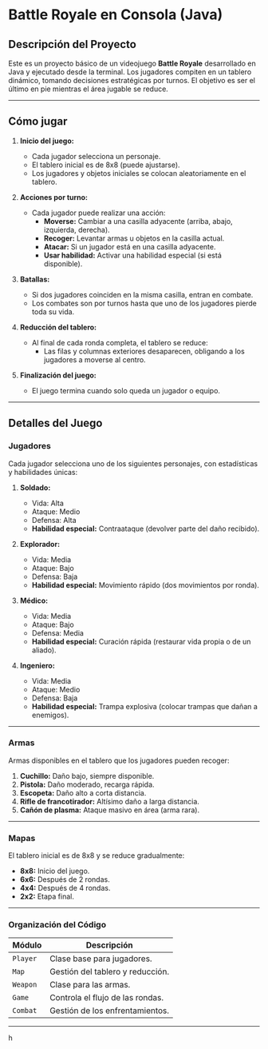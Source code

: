 # Battle Royale en Consola (Java)

## **Descripción del Proyecto**
Este es un proyecto básico de un videojuego **Battle Royale** desarrollado en Java y ejecutado desde la terminal. Los jugadores compiten en un tablero dinámico, tomando decisiones estratégicas por turnos. El objetivo es ser el último en pie mientras el área jugable se reduce.

---

## **Cómo jugar**
1. **Inicio del juego:**
   - Cada jugador selecciona un personaje.
   - El tablero inicial es de 8x8 (puede ajustarse).
   - Los jugadores y objetos iniciales se colocan aleatoriamente en el tablero.

2. **Acciones por turno:**
   - Cada jugador puede realizar una acción:
     - **Moverse:** Cambiar a una casilla adyacente (arriba, abajo, izquierda, derecha).
     - **Recoger:** Levantar armas u objetos en la casilla actual.
     - **Atacar:** Si un jugador está en una casilla adyacente.
     - **Usar habilidad:** Activar una habilidad especial (si está disponible).

3. **Batallas:**
   - Si dos jugadores coinciden en la misma casilla, entran en combate.
   - Los combates son por turnos hasta que uno de los jugadores pierde toda su vida.

4. **Reducción del tablero:**
   - Al final de cada ronda completa, el tablero se reduce:
     - Las filas y columnas exteriores desaparecen, obligando a los jugadores a moverse al centro.

5. **Finalización del juego:**
   - El juego termina cuando solo queda un jugador o equipo.

---

## **Detalles del Juego**

### **Jugadores**
Cada jugador selecciona uno de los siguientes personajes, con estadísticas y habilidades únicas:

1. **Soldado:**
   - Vida: Alta
   - Ataque: Medio
   - Defensa: Alta
   - **Habilidad especial:** Contraataque (devolver parte del daño recibido).

2. **Explorador:**
   - Vida: Media
   - Ataque: Bajo
   - Defensa: Baja
   - **Habilidad especial:** Movimiento rápido (dos movimientos por ronda).

3. **Médico:**
   - Vida: Media
   - Ataque: Bajo
   - Defensa: Media
   - **Habilidad especial:** Curación rápida (restaurar vida propia o de un aliado).

4. **Ingeniero:**
   - Vida: Media
   - Ataque: Medio
   - Defensa: Baja
   - **Habilidad especial:** Trampa explosiva (colocar trampas que dañan a enemigos).

---

### **Armas**
Armas disponibles en el tablero que los jugadores pueden recoger:

1. **Cuchillo:** Daño bajo, siempre disponible.
2. **Pistola:** Daño moderado, recarga rápida.
3. **Escopeta:** Daño alto a corta distancia.
4. **Rifle de francotirador:** Altísimo daño a larga distancia.
5. **Cañón de plasma:** Ataque masivo en área (arma rara).

---

### **Mapas**
El tablero inicial es de 8x8 y se reduce gradualmente:
- **8x8:** Inicio del juego.
- **6x6:** Después de 2 rondas.
- **4x4:** Después de 4 rondas.
- **2x2:** Etapa final.

---

### **Organización del Código**
| Módulo                 | Descripción                              |
|------------------------|------------------------------------------|
| `Player`               | Clase base para jugadores.               |
| `Map`                  | Gestión del tablero y reducción.         |
| `Weapon`               | Clase para las armas.                    |
| `Game`                 | Controla el flujo de las rondas.         |
| `Combat`               | Gestión de los enfrentamientos.          |

---
h